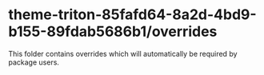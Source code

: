 # theme-triton-85fafd64-8a2d-4bd9-b155-89fdab5686b1/overrides

This folder contains overrides which will automatically be required by package users.
